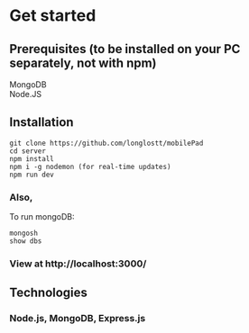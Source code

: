 # Get started

## Prerequisites (to be installed on your PC separately, not with npm)
MongoDB  
Node.JS

## Installation
```
git clone https://github.com/longlostt/mobilePad
cd server
npm install
npm i -g nodemon (for real-time updates)
npm run dev
```
### Also,
To run mongoDB:
```
mongosh
show dbs
```
### View at http://localhost:3000/

## Technologies
### Node.js, MongoDB, Express.js
